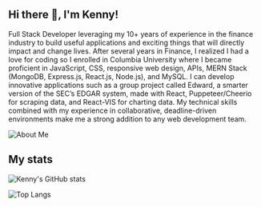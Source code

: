 ## Hi there 👋, I'm Kenny!

Full Stack Developer leveraging my 10+ years of experience in the finance industry to build useful applications and exciting things that will directly impact and change lives. After several years in Finance, I realized I had a love for coding so I enrolled in Columbia University where I became proficient in JavaScript, CSS, responsive web design, APIs, MERN Stack (MongoDB, Express.js, React.js, Node.js), and MySQL. I can develop innovative applications such as a group project called Edward, a smarter version of the SEC’s EDGAR system, made with React, Puppeteer/Cheerio for scraping data, and React-VIS for charting data. My technical skills combined with my experience in collaborative, deadline-driven environments make me a strong addition to any web development team.

![About Me](https://media0.giphy.com/media/3o7aCTfyhYawdOXcFW/giphy.gif?cid=ecf05e4741b2ffc04cd060d78c4e09d1584a87fc7d303766&rid=giphy.gif)

## My stats

![Kenny's GitHub stats](https://github-readme-stats.vercel.app/api?username=khny258&theme=onedark&show_icons=true) 


![Top Langs](https://github-readme-stats.vercel.app/api/top-langs/?username=khny258)

